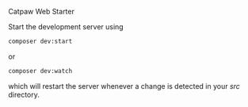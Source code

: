 Catpaw Web Starter

Start the development server using

```bash
composer dev:start
```

or

```bash
composer dev:watch
```

which will restart the server whenever a change is detected in your _src_ directory.